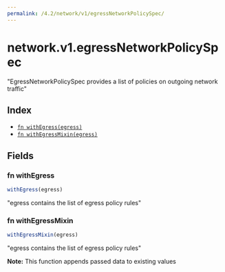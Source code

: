 ```yaml
---
permalink: /4.2/network/v1/egressNetworkPolicySpec/
---
```


# network.v1.egressNetworkPolicySpec

"EgressNetworkPolicySpec provides a list of policies on outgoing network traffic"

## Index

* [`fn withEgress(egress)`](#fn-withegress)
* [`fn withEgressMixin(egress)`](#fn-withegressmixin)

## Fields

### fn withEgress

```ts
withEgress(egress)
```

"egress contains the list of egress policy rules"

### fn withEgressMixin

```ts
withEgressMixin(egress)
```

"egress contains the list of egress policy rules"

**Note:** This function appends passed data to existing values